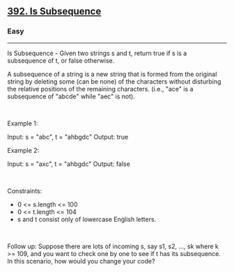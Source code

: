<h2><a href="https://leetcode.com/problems/is-subsequence/">392. Is Subsequence</a></h2><h3>Easy</h3><hr>Is Subsequence - Given two strings s and t, return true if s is a subsequence of t, or false otherwise.

A subsequence of a string is a new string that is formed from the original string by deleting some (can be none) of the characters without disturbing the relative positions of the remaining characters. (i.e., "ace" is a subsequence of "abcde" while "aec" is not).

 

Example 1:

Input: s = "abc", t = "ahbgdc"
Output: true


Example 2:

Input: s = "axc", t = "ahbgdc"
Output: false


 

Constraints:

 * 0 <= s.length <= 100
 * 0 <= t.length <= 104
 * s and t consist only of lowercase English letters.

 

Follow up: Suppose there are lots of incoming s, say s1, s2, ..., sk where k >= 109, and you want to check one by one to see if t has its subsequence. In this scenario, how would you change your code?